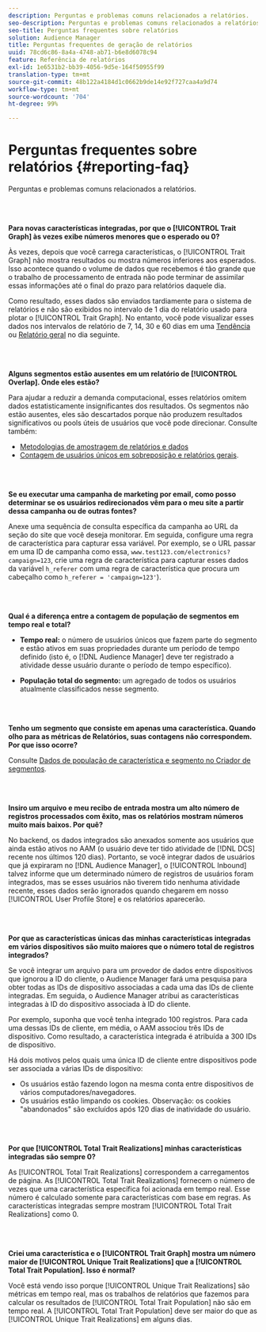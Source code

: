 ```yaml
---
description: Perguntas e problemas comuns relacionados a relatórios.
seo-description: Perguntas e problemas comuns relacionados a relatórios.
seo-title: Perguntas frequentes sobre relatórios
solution: Audience Manager
title: Perguntas frequentes de geração de relatórios
uuid: 78cd6c86-8a4a-4748-ab71-b6e8d6078c94
feature: Referência de relatórios
exl-id: 1e6531b2-bb39-4056-9d5e-164f50955f99
translation-type: tm+mt
source-git-commit: 48b122a4184d1c0662b9de14e92f727caa4a9d74
workflow-type: tm+mt
source-wordcount: '704'
ht-degree: 99%

---
```


# Perguntas frequentes sobre relatórios {#reporting-faq}

Perguntas e problemas comuns relacionados a relatórios.

<br> 

<!-- 

faq_reports.xml

 -->

**Para novas características integradas, por que o [!UICONTROL Trait Graph] às vezes exibe números menores que o esperado ou 0?**

Às vezes, depois que você carrega características, o [!UICONTROL Trait Graph] não mostra resultados ou mostra números inferiores aos esperados. Isso acontece quando o volume de dados que recebemos é tão grande que o trabalho de processamento de entrada não pode terminar de assimilar essas informações até o final do prazo para relatórios daquele dia.

Como resultado, esses dados são enviados tardiamente para o sistema de relatórios e não são exibidos no intervalo de 1 dia do relatório usado para plotar o [!UICONTROL Trait Graph]. No entanto, você pode visualizar esses dados nos intervalos de relatório de 7, 14, 30 e 60 dias em uma [Tendência](../reporting/trend-reports.md#trend-report-overview) ou [Relatório geral](../reporting/general-reports.md#general-reports-overview) no dia seguinte.

<br> 

**Alguns segmentos estão ausentes em um relatório de [!UICONTROL Overlap]. Onde eles estão?**

Para ajudar a reduzir a demanda computacional, esses relatórios omitem dados estatisticamente insignificantes dos resultados. Os segmentos não estão ausentes, eles são descartados porque não produzem resultados significativos ou pools úteis de usuários que você pode direcionar. Consulte também:

* [Metodologias de amostragem de relatórios e dados](../reporting/report-sampling.md)
* [Contagem de usuários únicos em sobreposição e relatórios gerais](../reporting/unique-user-counts.md).

<br> 

**Se eu executar uma campanha de marketing por email, como posso determinar se os usuários redirecionados vêm para o meu site a partir dessa campanha ou de outras fontes?**

Anexe uma sequência de consulta específica da campanha ao URL da seção do site que você deseja monitorar. Em seguida, configure uma regra de característica para capturar essa variável. Por exemplo, se o URL passar em uma ID de campanha como essa, `www.test123.com/electronics?campaign=123`, crie uma regra de característica para capturar esses dados da variável `h_referer` com uma regra de característica que procura um cabeçalho como `h_referer = 'campaign=123'`).

<br> 

**Qual é a diferença entre a contagem de população de segmentos em tempo real e total?**

* **Tempo real:** o número de usuários únicos que fazem parte do segmento e estão ativos em suas propriedades durante um período de tempo definido (isto é, o [!DNL Audience Manager] deve ter registrado a atividade desse usuário durante o período de tempo específico).

* **População total do segmento:** um agregado de todos os usuários atualmente classificados nesse segmento.

<!-- 

<p> <b>Why is data available for total fires for traits but not segments?</b> </p> 
<p>Total fires correspond to page loads. Total trait fires provide the number of times that specific trait has fired. This number will always be equal to, or greater than, your unique user count. By contrast, segments are audience profiles that represent groups of users. Segments don't correlate to page loads or views because they're tied to logic that classifies users based on rules, not individual traits. </p>

 -->

<br> 

**Tenho um segmento que consiste em apenas uma característica. Quando olho para as métricas de Relatórios, suas contagens não correspondem. Por que isso ocorre?**

Consulte [Dados de população de característica e segmento no Criador de segmentos](../features/segments/segment-builder-data.md).

<br> 

<!-- 

<p> <b>Why would there be a difference between real-time segment population and the unique values?</b> </p> 
<p>Audience Manager uses different methodologies to count traits and segments. </p> 
<p>For traits, the uniques metric represents receipt of data collection. Every time a visitor realizes a particular trait, either in real-time via the DCS, or offline via Inbound, the uniques for that trait goes up by 1. </p> 
<p>For example, a trait uniques of 2,340 over the range of seven days means that 2,340 unique visitors realized that trait over the last seven days. </p> 
<p>Segments are counted differently because their primary purpose is to help you understand your audience better. Every time Audience Manager sees a visitor in real-time who is a member of a given segment, even if that segment isn’t being newly realized or re-realized on a request, the uniques for that segment goes up by 1. </p> 
<p>For example, a segment uniques of 5,000 over the range of seven days means that Audience Manager saw 5,000 unique users in real-time data-collection events over the last seven days who were members of that segment at the time that Audience Manager saw them, regardless of whether that was a new membership or a pre-existing one. </p>

 -->

**Insiro um arquivo e meu recibo de entrada mostra um alto número de registros processados com êxito, mas os relatórios mostram números muito mais baixos. Por quê?**

No backend, os dados integrados são anexados somente aos usuários que ainda estão ativos no AAM (o usuário deve ter tido atividade de [!DNL DCS] recente nos últimos 120 dias). Portanto, se você integrar dados de usuários que já expiraram no [!DNL Audience Manager], o [!UICONTROL Inbound] talvez informe que um determinado número de registros de usuários foram integrados, mas se esses usuários não tiverem tido nenhuma atividade recente, esses dados serão ignorados quando chegarem em nosso [!UICONTROL User Profile Store] e os relatórios aparecerão.

<br> 

**Por que as características únicas das minhas características integradas em vários dispositivos são muito maiores que o número total de registros integrados?**

Se você integrar um arquivo para um provedor de dados entre dispositivos que ignorou a ID do cliente, o Audience Manager fará uma pesquisa para obter todas as IDs de dispositivo associadas a cada uma das IDs de cliente integradas. Em seguida, o Audience Manager atribui as características integradas à ID do dispositivo associada à ID do cliente.

Por exemplo, suponha que você tenha integrado 100 registros. Para cada uma dessas IDs de cliente, em média, o AAM associou três IDs de dispositivo. Como resultado, a característica integrada é atribuída a 300 IDs de dispositivo.

Há dois motivos pelos quais uma única ID de cliente entre dispositivos pode ser associada a várias IDs de dispositivo:

* Os usuários estão fazendo logon na mesma conta entre dispositivos de vários computadores/navegadores.
* Os usuários estão limpando os cookies. Observação: os cookies &quot;abandonados&quot; são excluídos após 120 dias de inatividade do usuário.

<br> 

**Por que [!UICONTROL Total Trait Realizations] minhas características integradas são sempre 0?**

As [!UICONTROL Total Trait Realizations] correspondem a carregamentos de página. As [!UICONTROL Total Trait Realizations] fornecem o número de vezes que uma característica específica foi acionada em tempo real. Esse número é calculado somente para características com base em regras. As características integradas sempre mostram [!UICONTROL Total Trait Realizations] como 0.

<br> 

**Criei uma característica e o [!UICONTROL Trait Graph] mostra um número maior de [!UICONTROL Unique Trait Realizations] que a [!UICONTROL Total Trait Population]. Isso é normal?**

Você está vendo isso porque [!UICONTROL Unique Trait Realizations] são métricas em tempo real, mas os trabalhos de relatórios que fazemos para calcular os resultados de [!UICONTROL Total Trait Population] não são em tempo real. A [!UICONTROL Total Trait Population] deve ser maior do que as [!UICONTROL Unique Trait Realizations] em alguns dias.
